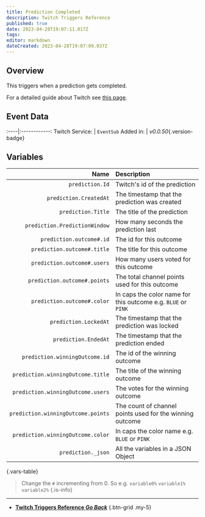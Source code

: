 ```yaml
---
title: Prediction Completed
description: Twitch Triggers Reference
published: true
date: 2023-04-28T19:07:11.017Z
tags: 
editor: markdown
dateCreated: 2023-04-28T19:07:09.037Z
---
```


## Overview
This triggers when a prediction gets completed.

For a detailed guide about Twitch see [this page](/Platforms/Twitch).

## Event Data
:----|:------------:
Twitch Service: | `EventSub`
Added in: | *v0.0.50*{.version-badge}

## Variables
Name | Description
----:|:------------
`prediction.Id` | Twitch's id of the prediction
`prediction.CreatedAt` | The timestamp that the prediction was created
`prediction.Title` | The title of the prediction
`prediction.PredictionWindow` | How many seconds the prediction last
`prediction.outcome#.id` | The id for this outcome
`prediction.outcome#.title` | The title for this outcome
`prediction.outcome#.users` | How many users voted for this outcome
`prediction.outcome#.points` | The total channel points used for this outcome
`prediction.outcome#.color` | In caps the color name for this outcome e.g. `BLUE` or `PINK`
`prediction.LockedAt` | The timestamp that the prediction was locked
`prediction.EndedAt` | The timestamp that the prediction ended
`prediction.winningOutcome.id` | The id of the winning outcome
`prediction.winningOutcome.title` | The title of the winning outcome
`prediction.winningOutcome.users` | The votes for the winning outcome
`prediction.winningOutcome.points` | The count of channel points used for the winning outcome
`prediction.winningOutcome.color`	| In caps the color name e.g. `BLUE` or `PINK`
`prediction._json` | All the variables in a JSON Object
{.vars-table}

> Change the `#` incrementing from 0. So e.g. `variable0%` `variable1%` `variable2%`
{.is-info}

---

- [<i class="mdi mdi-chevron-left"></i>**Twitch Triggers Reference *Go Back***](/Triggers/Twitch)
{.btn-grid .my-5}